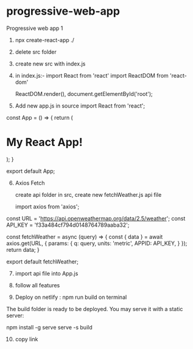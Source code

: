 # progressive-web-app
Progressive web app 1

1. npx create-react-app ./
2. delete src folder
3. create new src with index.js
4. in index.js:- 
    import React from 'react'
    import ReactDOM from 'react-dom'

    ReactDOM.render(<App/>), document.getElementById('root');

5. Add new app.js in source
    import React from 'react';

const App = () => {
  return (
    <div>
      <h1>My React App!</h1>
    </div>
  );
}

export default App;

6. Axios Fetch

   create api folder in src, create new fetchWeather.js api file 

   import axios from 'axios';

const URL = 'https://api.openweathermap.org/data/2.5/weather';
const API_KEY = 'f33a484cf794d0148764789aaba32';

const fetchWeather = async (query) => {
    const { data } = await axios.get(URL, {
        params: {
            q: query,
            units: 'metric',
            APPID: API_KEY,
        }
    });
    return data;
}

export default fetchWeather;

7. import api file into App.js

8. follow all features

9. Deploy on netlify : npm run build on terminal 

The build folder is ready to be deployed.
You may serve it with a static server:

npm install -g serve
  serve -s build
  
10. copy link 
